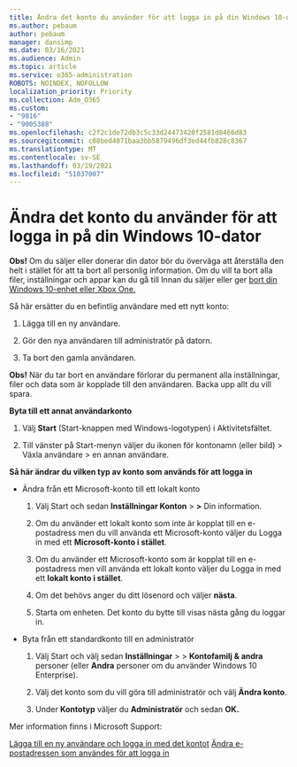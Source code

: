 ```yaml
---
title: Ändra det konto du använder för att logga in på din Windows 10-dator
ms.author: pebaum
author: pebaum
manager: dansimp
ms.date: 03/16/2021
ms.audience: Admin
ms.topic: article
ms.service: o365-administration
ROBOTS: NOINDEX, NOFOLLOW
localization_priority: Priority
ms.collection: Adm_O365
ms.custom:
- "9816"
- "9005388"
ms.openlocfilehash: c2f2c1de72db3c5c33d24473420f2581d8466d83
ms.sourcegitcommit: c08bed4071baa3bb5879496df3ed44fb828c8367
ms.translationtype: MT
ms.contentlocale: sv-SE
ms.lasthandoff: 03/19/2021
ms.locfileid: "51037007"
---
```

# <a name="change-the-account-you-use-to-sign-in-to-your-windows-10-pc"></a>Ändra det konto du använder för att logga in på din Windows 10-dator

**Obs!** Om du säljer eller donerar din dator bör du överväga att återställa den helt i stället för att ta bort all personlig information. Om du vill ta bort alla filer, inställningar och appar kan du gå till Innan du säljer eller ger [bort din Windows 10-enhet eller Xbox One.](https://support.microsoft.com/help/10547/microsoft-account-selling-gifting-windows-10-device-xbox-one)

Så här ersätter du en befintlig användare med ett nytt konto:

1. Lägga till en ny användare.

1. Gör den nya användaren till administratör på datorn.

1. Ta bort den gamla användaren.

**Obs!** När du tar bort en användare förlorar du permanent alla inställningar, filer och data som är kopplade till den användaren. Backa upp allt du vill spara.

**Byta till ett annat användarkonto**

1. Välj **Start** (Start-knappen med Windows-logotypen) i Aktivitetsfältet. 

1. Till vänster på Start-menyn väljer du ikonen för kontonamn (eller bild) > Växla användare > en annan användare.

**Så här ändrar du vilken typ av konto som används för att logga in**

- Ändra från ett Microsoft-konto till ett lokalt konto

    1. Välj Start och sedan **Inställningar Konton**  >  **>** Din information.

    1. Om du använder ett lokalt konto som inte är kopplat till en e-postadress men du vill använda ett Microsoft-konto väljer du Logga in med ett **Microsoft-konto i stället**.

    1. Om du använder ett Microsoft-konto som är kopplat till en e-postadress men vill använda ett lokalt konto väljer du Logga in med ett **lokalt konto i stället**.

    1. Om det behövs anger du ditt lösenord och väljer **nästa**.

    1. Starta om enheten. Det konto du bytte till visas nästa gång du loggar in.

- Byta från ett standardkonto till en administratör

    1. Välj Start och välj sedan **Inställningar**  >    >  **Kontofamilj & andra** personer (eller **Andra** personer om du använder Windows 10 Enterprise).

    1. Välj det konto som du vill göra till administratör och välj **Ändra konto**.

    1. Under **Kontotyp** väljer du **Administratör** och sedan **OK.**

Mer information finns i Microsoft Support:

[Lägga till en ny användare och logga in med det kontot](https://support.microsoft.com/windows/add-or-remove-accounts-on-your-pc-104dc19f-6430-4b49-6a2b-e4dbd1dcdf32) 
 [Ändra e-postadressen som användes för att logga in](https://support.microsoft.com/account-billing/change-the-email-address-or-phone-number-for-your-microsoft-account-761a662d-8032-88f4-03f3-c9ba8ba0e00b)
